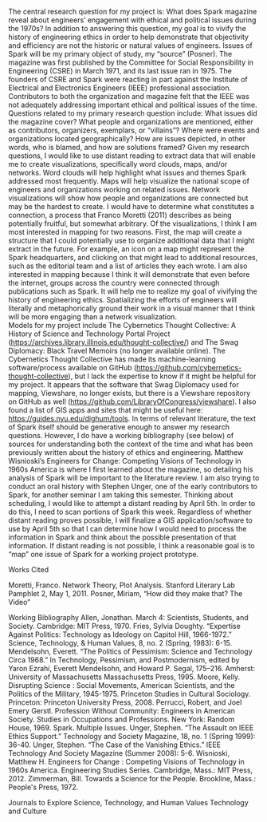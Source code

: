 The central research question for my project is: What does Spark magazine reveal about engineers’ engagement with ethical and political issues during the 1970s? In addition to answering this question, my goal is to vivify the history of engineering ethics in order to help demonstrate that objectivity and efficiency are not the historic or natural values of engineers.
Issues of Spark will be my primary object of study, my “source” (Posner). The magazine was first published by the Committee for Social Responsibility in Engineering (CSRE) in March 1971, and its last issue ran in 1975. The founders of CSRE and Spark were reacting in part against the Institute of Electrical and Electronics Engineers (IEEE) professional association. Contributors to both the organization and magazine felt that the IEEE was not adequately addressing important ethical and political  issues of the time.
Questions related to my primary research question include: What issues did the magazine cover? What people and organizations are mentioned, either as contributors, organizers, exemplars, or “villains”? Where were events and organizations located geographically? How are issues depicted, in other words, who is blamed, and how are solutions framed?
Given my research questions, I would like to use distant reading to extract data that will enable me to create visualizations, specifically word clouds, maps, and/or networks. Word clouds will help highlight what issues and themes Spark addressed most frequently. Maps will help visualize the national scope of engineers and organizations working on related issues. Network visualizations will show how people and organizations are connected but may be the hardest to create. I would have to determine what constitutes a connection, a process that Franco Moretti (2011) describes as being potentially fruitful, but somewhat arbitrary.
Of the visualizations, I think I am most interested in mapping for two reasons. First, the map will create a structure that I could potentially use to organize additional data that I might extract in the future. For example, an icon on a map might represent the Spark headquarters, and clicking on that might lead to additional resources, such as the editorial team and a list of articles they each wrote. I am also interested in mapping because I think it will demonstrate that even before the internet, groups across the country were connected through publications such as Spark. It will help me to realize my goal of vivifying the history of engineering ethics. Spatializing the efforts of engineers will literally and metaphorically ground their work in a visual manner that I think will be more engaging than a network visualization.    
Models for my project include The Cybernetics Thought Collective: A History of Science and Technology Portal Project (https://archives.library.illinois.edu/thought-collective/) and  The Swag Diplomacy: Black Travel Memoirs (no longer available online). The Cybernetics Thought Collective has made its machine-learning software/process available on GitHub (https://github.com/cybernetics-thought-collective), but I lack the expertise to know if it might be helpful for my project. It appears that the software that Swag Diplomacy used for mapping, Viewshare, no longer exists, but there is a Viewshare repository on GitHub as well (https://github.com/LibraryOfCongress/viewshare). I also found a list of GIS apps and sites that might be useful here: https://guides.nyu.edu/dighum/tools.
  In terms of relevant literature, the text of Spark itself should be generative enough to answer my research questions. However, I do have a working bibliography (see below) of sources for understanding both the context of the time and what has been previously written about the history of ethics and engineering. Matthew Wisnioski’s Engineers for Change: Competing Visions of Technology in 1960s America is where I first learned about the magazine, so detailing his analysis of Spark will be important to the literature review. I am also trying to conduct an oral history with Stephen Unger, one of the early contributors to Spark, for another seminar I am taking this semester.
Thinking about scheduling, I would like to attempt a distant reading by April 5th. In order to do this, I need to scan portions of Spark this week. Regardless of whether distant reading proves possible, I will finalize a GIS application/software to use by April 5th so that I can determine how I would need to process the information in Spark and think about the possible presentation of that information. If distant reading is not possible, I think a reasonable goal is to “map” one issue of Spark for a working project prototype.

Works Cited

Moretti, Franco. Network Theory, Plot Analysis. Stanford Literary Lab Pamphlet 2, May 1, 2011.
Posner, Miriam, “How did they make that? The Video”

Working Bibliography
Allen, Jonathan. March 4: Scientists, Students, and Society. Cambridge: MIT Press, 1970.
Fries, Sylvia Doughty. “Expertise Against Politics: Technology as Ideology on Capitol Hill,
1966-1972.” Science, Technology, & Human Values, 8, no. 2 (Spring, 1983): 6-15.
Mendelsohn, Everett. “The Politics of Pessimism: Science and Technology Circa 1968.” In
Technology, Pessimism, and Postmodernism, edited by Yaron Ezrahi, Everett
Mendelsohn, and Howard P. Segal, 175–216. Amherst: University of Massachusetts
Massachusetts Press, 1995.
Moore, Kelly. Disrupting Science : Social Movements, American Scientists, and the Politics of
the Military, 1945-1975. Princeton Studies in Cultural Sociology. Princeton: Princeton
University Press, 2008.
Perrucci, Robert, and Joel Emery Gerstl. Profession Without Community: Engineers in American
Society. Studies in Occupations and Professions. New York: Random House, 1969.
Spark. Multiple Issues.
Unger, Stephen. “The Assault on IEEE Ethics Support.” Technology and Society Magazine, 18,
no. 1 (Spring 1999): 36-40.
Unger, Stephen. “The Case of the Vanishing Ethics.” IEEE Technology And Society Magazine
(Summer 2008): 5-6.
Wisnioski, Matthew H. Engineers for Change : Competing Visions of Technology in 1960s
America. Engineering Studies Series. Cambridge, Mass.: MIT Press, 2012.
Zimmerman, Bill. Towards a Science for the People. Brookline, Mass.: People's Press, 1972.

Journals to Explore
Science, Technology, and Human Values
Technology and Culture
